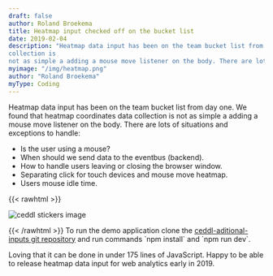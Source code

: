 ```yaml
---
draft: false
author: Roland Broekema
title: Heatmap input checked off on the bucket list
date: 2019-02-04
description: "Heatmap data input has been on the team bucket list from day one. We found that heatmap coordinates data
collection is
not as simple a adding a mouse move listener on the body. There are lots of situations and exceptions to handle."
myimage: "/img/heatmap.png"
author: "Roland Broekema"
myType: Coding
---
```


Heatmap data input has been on the team bucket list from day one. We found that heatmap coordinates data collection is
not as simple a adding a mouse move listener on the body. There are lots of situations and exceptions to handle:

* Is the user using a mouse?
* When should we send data to the eventbus (backend).
* How to handle users leaving or closing the browser window.
* Separating click for touch devices and mouse move heatmap.
* Users mouse idle time.

{{< rawhtml >}}
<p><img src="/img/heatmap.png" alt="ceddl stickers image"></p>
{{< /rawhtml >}}
To run the demo application clone the <a href="https://github.com/ceddl/ceddl-aditional-inputs">ceddl-aditional-inputs
git repository</a> and run commands `npm install` and `npm run dev`.

Loving that it can be done in under 175 lines of JavaScript. Happy to be able to release heatmap data input for web
analytics early in 2019.
